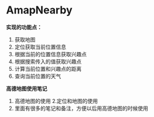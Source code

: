 # AmapNearby

**实现的功能点：**
1. 获取地图 
2. 定位获取当前位置信息
3. 根据当前的位置信息获取兴趣点
4. 根据搜索传入的值获取兴趣点
5. 计算当前位置和兴趣点的距离
6. 查询当前位置的天气

**高德地图使用笔记**
1. 高德地图的使用 
2.定位和地图的使用 
3. 里面有很多的笔记和备注，方便以后用高德地图的时候使用
